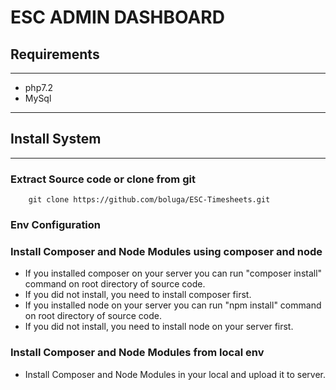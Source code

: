 # ESC ADMIN DASHBOARD
 
## Requirements
-----------------
*   php7.2
*   MySql
-----------------

## Install System
-----------------

### Extract Source code or clone from git
```
    git clone https://github.com/boluga/ESC-Timesheets.git
```
### Env Configuration

### Install Composer and Node Modules using composer and node
* If you installed composer on your server you can run "composer install" command on root directory of source code.
* If you did not install, you need to install composer first.
* If you installed node on your server you can run "npm install" command on root directory of source code.
* If you did not install, you need to install node on your server first.

### Install Composer and Node Modules from local env
* Install Composer and Node Modules in your local and upload it to server.
